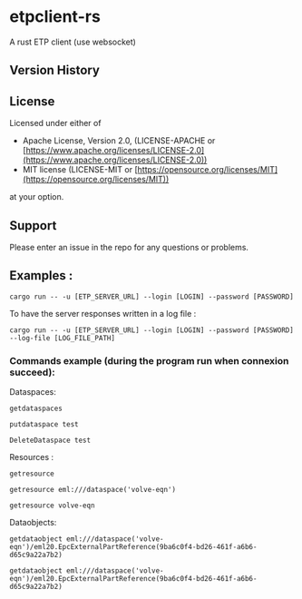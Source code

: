 # etpclient-rs
A rust ETP client (use websocket)

## Version History


## License

Licensed under either of

- Apache License, Version 2.0, (LICENSE-APACHE or [https://www.apache.org/licenses/LICENSE-2.0](https://www.apache.org/licenses/LICENSE-2.0))
- MIT license (LICENSE-MIT or [https://opensource.org/licenses/MIT](https://opensource.org/licenses/MIT))

at your option.


## Support

Please enter an issue in the repo for any questions or problems.


## Examples :

```console
cargo run -- -u [ETP_SERVER_URL] --login [LOGIN] --password [PASSWORD]
```


To have the server responses written in a log file : 

```console
cargo run -- -u [ETP_SERVER_URL] --login [LOGIN] --password [PASSWORD] --log-file [LOG_FILE_PATH]
```

### Commands example (during the program run when connexion succeed): 

Dataspaces:

```console
getdataspaces
```
```console
putdataspace test
```
```console
DeleteDataspace test
```

Resources :

```console
getresource
```

```console
getresource eml:///dataspace('volve-eqn')
```

```console
getresource volve-eqn
```

Dataobjects:

```console
getdataobject eml:///dataspace('volve-eqn')/eml20.EpcExternalPartReference(9ba6c0f4-bd26-461f-a6b6-d65c9a22a7b2)
```

```console
getdataobject eml:///dataspace('volve-eqn')/eml20.EpcExternalPartReference(9ba6c0f4-bd26-461f-a6b6-d65c9a22a7b2)
```